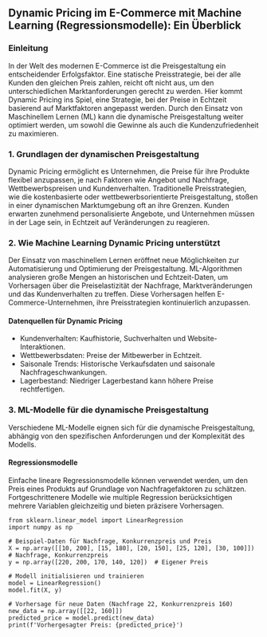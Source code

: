## Dynamic Pricing im E-Commerce mit Machine Learning (Regressionsmodelle): Ein Überblick

### Einleitung

In der Welt des modernen E-Commerce ist die Preisgestaltung ein entscheidender Erfolgsfaktor. Eine statische Preisstrategie, bei der alle Kunden den gleichen Preis zahlen, reicht oft nicht aus, um den unterschiedlichen Marktanforderungen gerecht zu werden. Hier kommt Dynamic Pricing ins Spiel, eine Strategie, bei der Preise in Echtzeit basierend auf Marktfaktoren angepasst werden. Durch den Einsatz von Maschinellem Lernen (ML) kann die dynamische Preisgestaltung weiter optimiert werden, um sowohl die Gewinne als auch die Kundenzufriedenheit zu maximieren.

### 1. Grundlagen der dynamischen Preisgestaltung

Dynamic Pricing ermöglicht es Unternehmen, die Preise für ihre Produkte flexibel anzupassen, je nach Faktoren wie Angebot und Nachfrage, Wettbewerbspreisen und Kundenverhalten. Traditionelle Preisstrategien, wie die kostenbasierte oder wettbewerbsorientierte Preisgestaltung, stoßen in einer dynamischen Marktumgebung oft an ihre Grenzen. Kunden erwarten zunehmend personalisierte Angebote, und Unternehmen müssen in der Lage sein, in Echtzeit auf Veränderungen zu reagieren.

### 2. Wie Machine Learning Dynamic Pricing unterstützt

Der Einsatz von maschinellem Lernen eröffnet neue Möglichkeiten zur Automatisierung und Optimierung der Preisgestaltung. ML-Algorithmen analysieren große Mengen an historischen und Echtzeit-Daten, um Vorhersagen über die Preiselastizität der Nachfrage, Marktveränderungen und das Kundenverhalten zu treffen. Diese Vorhersagen helfen E-Commerce-Unternehmen, ihre Preisstrategien kontinuierlich anzupassen.

#### Datenquellen für Dynamic Pricing
* Kundenverhalten: Kaufhistorie, Suchverhalten und Website-Interaktionen.
* Wettbewerbsdaten: Preise der Mitbewerber in Echtzeit.
* Saisonale Trends: Historische Verkaufsdaten und saisonale Nachfrageschwankungen.
* Lagerbestand: Niedriger Lagerbestand kann höhere Preise rechtfertigen.

### 3. ML-Modelle für die dynamische Preisgestaltung
Verschiedene ML-Modelle eignen sich für die dynamische Preisgestaltung, abhängig von den spezifischen Anforderungen und der Komplexität des Modells.

#### Regressionsmodelle
Einfache lineare Regressionsmodelle können verwendet werden, um den Preis eines Produkts auf Grundlage von Nachfragefaktoren zu schätzen. Fortgeschrittenere Modelle wie multiple Regression berücksichtigen mehrere Variablen gleichzeitig und bieten präzisere Vorhersagen.

```
from sklearn.linear_model import LinearRegression
import numpy as np

# Beispiel-Daten für Nachfrage, Konkurrenzpreis und Preis
X = np.array([[10, 200], [15, 180], [20, 150], [25, 120], [30, 100]])  # Nachfrage, Konkurrenzpreis
y = np.array([220, 200, 170, 140, 120])  # Eigener Preis

# Modell initialisieren und trainieren
model = LinearRegression()
model.fit(X, y)

# Vorhersage für neue Daten (Nachfrage 22, Konkurrenzpreis 160)
new_data = np.array([[22, 160]])
predicted_price = model.predict(new_data)
print(f'Vorhergesagter Preis: {predicted_price}')
``` 
